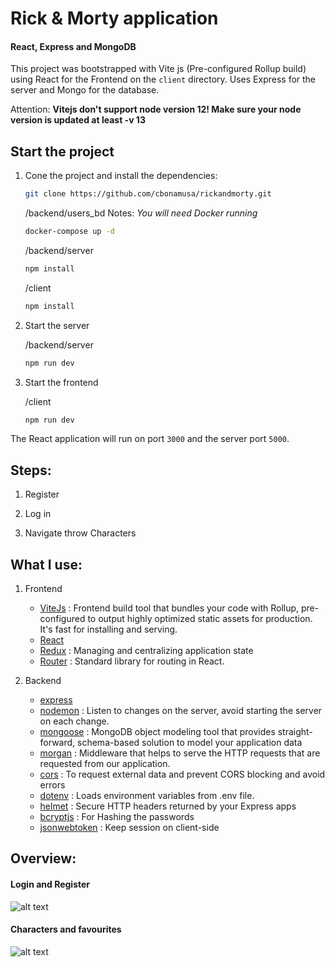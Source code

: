 # Rick & Morty application 
####  React, Express and MongoDB

This project was bootstrapped with Vite js (Pre-configured Rollup build) using React for the Frontend on the `client` directory. 
Uses Express for the server and Mongo for the database.

Attention: **Vitejs don't support node version 12! Make sure your node version is updated at least -v 13**

## Start the project

1. Cone the project and install the dependencies:

   ```bash
   git clone https://github.com/cbonamusa/rickandmorty.git
   ```

   /backend/users_bd  Notes: *You will need Docker running*
   ```bash
   docker-compose up -d
   ```

   /backend/server
   ```bash
   npm install
   ```

   /client
   ```bash
   npm install
   ```

2. Start the server
   
   /backend/server
   ```bash
   npm run dev
   ```

3. Start the frontend
   
   /client
   ```bash
   npm run dev
   ```
The React application will run on port `3000` and the server port `5000`.

## Steps:

1. Register

2. Log in

3. Navigate throw Characters

## What I use: 

1. Frontend
   * [ViteJs](https://vitejs.dev/) : Frontend build tool that bundles your code with Rollup, pre-configured to output highly optimized static assets for production. It's fast for installing and serving.
   * [React](https://facebook.github.io/react/) 
   * [Redux](https://redux.js.org/) : Managing and centralizing application state
   * [Router](https://reactrouter.com/) : Standard library for routing in React.



2. Backend
   * [express](https://expressjs.com/) 
   * [nodemon](https://www.npmjs.com/package/nodemon) : Listen to changes on the server, avoid starting the server on each change.
   * [mongoose](https://mongoosejs.com/) : MongoDB object modeling tool that provides straight-forward, schema-based solution to model your application data
   * [morgan](https://mongoosejs.com/) : Middleware that helps to serve the HTTP requests that are requested from our application.
   * [cors](https://reactrouter.com/) : To request external data and prevent CORS blocking and avoid errors
   * [dotenv](https://www.npmjs.com/package/dotenv) : Loads environment variables from .env file.
   * [helmet](https://www.npmjs.com/package/helmet) : Secure HTTP headers returned by your Express apps
   * [bcryptjs](https://www.npmjs.com/package/bcryptjs) : For Hashing the passwords 
   * [jsonwebtoken](https://www.npmjs.com/package/jsonwebtoken) : Keep session on client-side



## Overview:
   #### Login and Register 
   ![alt text](https://github.com/cbonamusa/rickandmorty/blob/master/client/public/overview2.png?raw=true)

   #### Characters and favourites
   ![alt text](https://github.com/cbonamusa/rickandmorty/blob/master/client/public/overview.png?raw=true)
